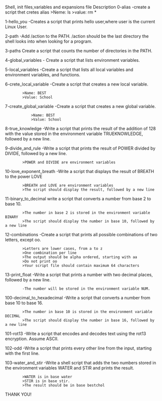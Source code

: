 Shell, init files,variables and expansions
file 				Description
0-alias		-create a script thet cretes alias
			>Neme: ls
			>value: rm *

1-hello_you	-Creates a script that prints hello user,where user is the current Linux User.

2-path		-Add /action to the PATH. /action should be the last directory the shell looks into when looking for a program.

3-paths		Create a script that counts the number of directories in the PATH.

4-global_variables -  Create a script that lists environment variables.

5-local_variables  -Create a script that lists all local variables and environment variables, and functions.

6-crete_local_variable -Create a script that creates a new local variable.

  			>Name: BEST
			>Value: School	

7-create_global_variable -Create a script that creates a new global variable.

				>Name: BEST
				>Value: School

8-true_knowledge	-Write a script that prints the result of the addition of 128 with the value stored in the environment variable TRUEKNOWLEDGE, followed by a new line.

9-divide_and_rule	-Write a script that prints the result of POWER divided by DIVIDE, followed by a new line.

			>POWER and DIVIDE are environment variables	

10-love_exponent_breath -Write a script that displays the result of BREATH to the power LOVE

  			>BREATH and LOVE are environment variables
			>The script should display the result, followed by a new line

11-binary_to_decimal	write a script that converts a number from base 2 to base 10.

			>The number in base 2 is stored in the environment variable BINARY
			>The script should display the number in base 10, followed by a new line

12-combinations		-Create a script that prints all possible combinations of two letters, except oo.

			>Letters are lower cases, from a to z
			>One combination per line
			>The output should be alpha ordered, starting with aa
			>Do not print oo
			>Your script file should contain maximum 64 characters

13-print_float		-Write a script that prints a number with two decimal places, followed by a new line.

			-The number will be stored in the environment variable NUM.

100-decimal_to_hexadecimal -Write a script that converts a number from base 10 to base 16.

			>The number in base 10 is stored in the environment variable DECIMAL
			>The script should display the number in base 16, followed by a new line

101-rot13		-Write a script that encodes and decodes text using the rot13 encryption. Assume ASCII.

102-odd			-Write a script that prints every other line from the input, starting with the first line.

103-water_and_stir	-Write a shell script that adds the two numbers stored in the environment variables WATER and STIR and prints the result.

			>WATER is in base water
			>STIR is in base stir.
			>The result should be in base bestchol

THANK YOU!
